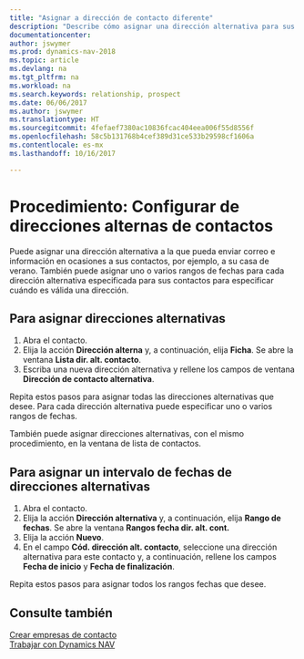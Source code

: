 ```yaml
---
title: "Asignar a dirección de contacto diferente"
description: "Describe cómo asignar una dirección alternativa para sus contactos o clientes potenciales, a la que a veces se envía información."
documentationcenter: 
author: jswymer
ms.prod: dynamics-nav-2018
ms.topic: article
ms.devlang: na
ms.tgt_pltfrm: na
ms.workload: na
ms.search.keywords: relationship, prospect
ms.date: 06/06/2017
ms.author: jswymer
ms.translationtype: HT
ms.sourcegitcommit: 4fefaef7380ac10836fcac404eea006f55d8556f
ms.openlocfilehash: 58c5b131768b4cef389d31ce533b29598cf1606a
ms.contentlocale: es-mx
ms.lasthandoff: 10/16/2017

---
```

# <a name="how-to-set-up-alternative-addresses-for-contacts"></a>Procedimiento: Configurar de direcciones alternas de contactos
Puede asignar una dirección alternativa a la que pueda enviar correo e información en ocasiones a sus contactos, por ejemplo, a su casa de verano. También puede asignar uno o varios rangos de fechas para cada dirección alternativa especificada para sus contactos para especificar cuándo es válida una dirección.

## <a name="to-assign-an-alternate-address"></a>Para asignar direcciones alternativas
1. Abra el contacto.
2. Elija la acción **Dirección alterna** y, a continuación, elija **Ficha**. Se abre la ventana **Lista dir. alt. contacto**.
3. Escriba una nueva dirección alternativa y rellene los campos de ventana **Dirección de contacto alternativa**.

Repita estos pasos para asignar todas las direcciones alternativas que desee. Para cada dirección alternativa puede especificar uno o varios rangos de fechas.

También puede asignar direcciones alternativas, con el mismo procedimiento, en la ventana de lista de contactos.

## <a name="to-assign-an-alternate-address-date-range"></a>Para asignar un intervalo de fechas de direcciones alternativas
1. Abra el contacto.
2. Elija la acción **Dirección alternativa** y, a continuación, elija **Rango de fechas**. Se abre la ventana **Rangos fecha dir. alt. cont.**
3. Elija la acción **Nuevo**.
4. En el campo **Cód. dirección alt. contacto**, seleccione una dirección alternativa para este contacto y, a continuación, rellene los campos **Fecha de inicio** y **Fecha de finalización**.

Repita estos pasos para asignar todos los rangos fechas que desee.

## <a name="see-also"></a>Consulte también
[Crear empresas de contacto](marketing-create-contact-companies.md)  
[Trabajar con Dynamics NAV](ui-work-product.md)

